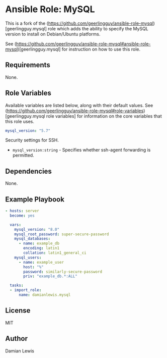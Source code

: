# Ansible Role: MySQL
This is a fork of the (https://github.com/geerlingguy/ansible-role-mysql)[geerlingguy.mysql] role which adds the ability to specify the MySQL version to install on Debian/Ubuntu platforms.

See (https://github.com/geerlingguy/ansible-role-mysql#ansible-role-mysql)[geerlingguy.mysql] for instruction on how to use this role.

## Requirements
None.

## Role Variables
Available variables are listed below, along with their default values.
See (https://github.com/geerlingguy/ansible-role-mysql#role-variables)[geerlingguy.mysql role variables] for information on the core variables that this role uses.

```yaml
mysql_version: "5.7"
```
Security settings for SSH.
- `mysql_version:string` - Specifies whether ssh-agent forwarding is permitted.

## Dependencies
None.

## Example Playbook
```yaml
- hosts: server
  become: yes

  vars:
    mysql_version: "8.0"
    mysql_root_password: super-secure-password
    mysql_databases:
      - name: example_db
        encoding: latin1
        collation: latin1_general_ci
    mysql_users:
      - name: example_user
        host: "%"
        password: similarly-secure-password
        priv: "example_db.*:ALL"

  tasks:
  - import_role:
      name: damianlewis.mysql
```

## License
MIT

## Author
Damian Lewis
